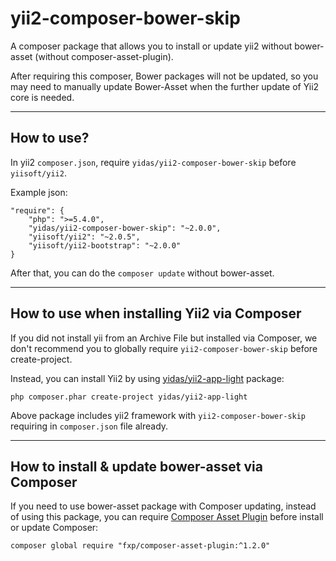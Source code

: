 # yii2-composer-bower-skip

A composer package that allows you to install or update yii2 without bower-asset (without composer-asset-plugin).

After requiring this composer, Bower packages will not be updated, so you may need to manually update Bower-Asset when the further update of Yii2 core is needed.

---

## How to use?

In yii2 `composer.json`, require `yidas/yii2-composer-bower-skip` before `yiisoft/yii2`.

Example json:
```
"require": {
    "php": ">=5.4.0",
    "yidas/yii2-composer-bower-skip": "~2.0.0",
    "yiisoft/yii2": "~2.0.5",
    "yiisoft/yii2-bootstrap": "~2.0.0"
}
```

After that, you can do the `composer update` without bower-asset.

---

## How to use when installing Yii2 via Composer

If you did not install yii from an Archive File but installed via Composer, we don't recommend you to globally require `yii2-composer-bower-skip` before create-project.

Instead, you can install Yii2 by using [yidas/yii2-app-light](https://github.com/yidas/yii2-app-light) package:

    php composer.phar create-project yidas/yii2-app-light

Above package includes yii2 framework with `yii2-composer-bower-skip` requiring in `composer.json` file already.

---

## How to install & update bower-asset via Composer 

If you need to use bower-asset package with Composer updating, instead of using this package, you can require [Composer Asset Plugin](https://github.com/fxpio/composer-asset-plugin) before install or update Composer: 

```
composer global require "fxp/composer-asset-plugin:^1.2.0"
```
